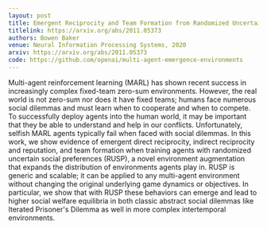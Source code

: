```yaml
---
layout: post
title: Emergent Reciprocity and Team Formation from Randomized Uncertain Social Preferences
titlelink: https://arxiv.org/abs/2011.05373
authors: Bowen Baker
venue: Neural Information Processing Systems, 2020
arxiv: https://arxiv.org/abs/2011.05373
code: https://github.com/openai/multi-agent-emergence-environments
---
```


Multi-agent reinforcement learning (MARL) has shown recent success in increasingly complex fixed-team zero-sum environments. However, the real world is not zero-sum nor does it have fixed teams; humans face numerous social dilemmas and must learn when to cooperate and when to compete. To successfully deploy agents into the human world, it may be important that they be able to understand and help in our conflicts. Unfortunately, selfish MARL agents typically fail when faced with social dilemmas. In this work, we show evidence of emergent direct reciprocity, indirect reciprocity and reputation, and team formation when training agents with randomized uncertain social preferences (RUSP), a novel environment augmentation that expands the distribution of environments agents play in. RUSP is generic and scalable; it can be applied to any multi-agent environment without changing the original underlying game dynamics or objectives. In particular, we show that with RUSP these behaviors can emerge and lead to higher social welfare equilibria in both classic abstract social dilemmas like Iterated Prisoner's Dilemma as well in more complex intertemporal environments.